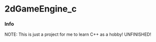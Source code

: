 # 2dGameEngine_c

### Info
NOTE: This is just a project for me to learn C++ as a hobby! UNFINISHED!
